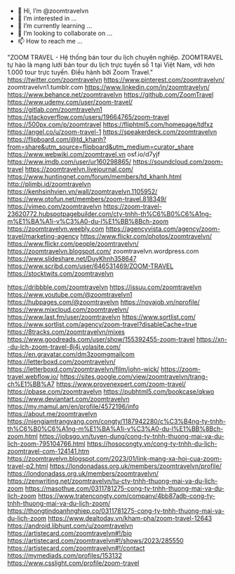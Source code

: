 - 👋 Hi, I’m @zoomtravelvn
- 👀 I’m interested in ...
- 🌱 I’m currently learning ...
- 💞️ I’m looking to collaborate on ...
- 📫 How to reach me ...

<!---
zoomtravelvn/zoomtravelvn is a ✨ special ✨ repository because its `README.md` (this file) appears on your GitHub profile.
You can click the Preview link to take a look at your changes.
--->
"ZOOM TRAVEL - Hệ thống bán tour du lịch chuyên nghiệp. ZOOMTRAVEL tự hào là mạng lưới bán tour du lịch trực tuyến số 1 tại Việt Nam, với hơn 1.000 tour trực tuyến. Điều hành bởi Zoom Travel."
https://twitter.com/zoomtravelvn
https://www.pinterest.com/zoomtravelvn/
zoomtravelvn1.tumblr.com
https://www.linkedin.com/in/zoomtravelvn/
https://www.behance.net/zoomtravelvn
https://github.com/ZoomTravel
https://www.udemy.com/user/zoom-travel/
https://gitlab.com/zoomtravelvn1
https://stackoverflow.com/users/19664765/zoom-travel
https://500px.com/p/zoomtravel
https://fliphtml5.com/homepage/tdfxz
https://angel.co/u/zoom-travel-1
https://speakerdeck.com/zoomtravelvn
https://flipboard.com/@td_khanh?from=share&utm_source=flipboard&utm_medium=curator_share
https://www.webwiki.com/zoomtravel.vn
osf.io/d7yjf
https://www.imdb.com/user/ur160298865/
https://soundcloud.com/zoom-travel
https://zoomtravelvn.livejournal.com/
https://www.huntingnet.com/forum/members/td_khanh.html
http://plimbi.id/zoomtravelvn
https://kenhsinhvien.vn/wall/zoomtravelvn.1105952/
https://www.otofun.net/members/zoom-travel.818349/
https://vimeo.com/zoomtravelvn
https://zoom-travel-23620772.hubspotpagebuilder.com/cty-tnhh-th%C6%B0%C6%A1ng-m%E1%BA%A1i-v%C3%A0-du-l%E1%BB%8Bch-zoom
https://zoomtravelvn.weebly.com
https://agencyvista.com/agency/zoom-travel/marketing-agency
https://www.flickr.com/photos/zoomtravelvn/
https://www.flickr.com/people/zoomtravelvn/
https://zoomtravelvn.blogspot.com/
zoomtravelvn.wordpress.com
https://www.slideshare.net/DuyKhnh358647
https://www.scribd.com/user/646531469/ZOOM-TRAVEL
https://stocktwits.com/zoomtravelvn

https://dribbble.com/zoomtravelvn
https://issuu.com/zoomtravelvn
https://www.youtube.com/@zoomtravelvn1
https://hubpages.com/@zoomtravelvn
https://novajob.vn/nprofile/
https://www.mixcloud.com/zoomtravelvn/
https://www.last.fm/user/zoomtravelvn
https://www.sortlist.com/
https://www.sortlist.com/agency/zoom-travel?disableCache=true
https://8tracks.com/zoomtravelvn/mixes
https://www.goodreads.com/user/show/155392455-zoom-travel
https://xn--du-lch-zoom-travel-8j4j.yolasite.com/
https://en.gravatar.com/dm3zoomgmailcom
https://letterboxd.com/zoomtravelvn/
https://letterboxd.com/zoomtravelvn/film/john-wick/
https://zoom-travel.webflow.io/
https://sites.google.com/view/zoomtravelvn/trang-ch%E1%BB%A7
https://www.provenexpert.com/zoom-travel/
https://pbase.com/zoomtravelvn
https://pubhtml5.com/bookcase/qkwo
https://www.deviantart.com/zoomtravelvn
https://my.mamul.am/en/profile/4572196/info
https://about.me/zoomtravelvn
https://niengiamtrangvang.com/congty/1187942280/c%C3%B4ng-ty-tnhh-th%C6%B0%C6%A1ng-m%E1%BA%A1i-v%C3%A0-du-l%E1%BB%8Bch-zoom.html
https://jobsgo.vn/tuyen-dung/cong-ty-tnhh-thuong-mai-va-du-lich-zoom-795104766.html
https://hosocongty.vn/cong-ty-tnhh-du-lich-zoomtravel-com-124141.htm
https://zoomtravelvn.blogspot.com/2023/01/link-mang-xa-hoi-cua-zoom-travel-p2.html
https://londonadass.org.uk/members/zoomtravelvn/profile/
https://londonadass.org.uk/members/zoomtravelvn/
https://zenwriting.net/zoomtravelvn/tu-cty-tnhh-thuong-mai-va-du-lich-zoom
https://masothue.com/0311781275-cong-ty-tnhh-thuong-mai-va-du-lich-zoom
https://www.tratencongty.com/company/4bb87adb-cong-ty-tnhh-thuong-mai-va-du-lich-zoom/
https://thongtindoanhnghiep.co/0311781275-cong-ty-tnhh-thuong-mai-va-du-lich-zoom
https://www.dealtoday.vn/kham-pha/zoom-travel-12643
https://android.libhunt.com/u/zoomtravelvn
https://artistecard.com/zoomtravelvn#!/bio
https://artistecard.com/zoomtravelvn#!/shows/2023/285550
https://artistecard.com/zoomtravelvn#!/contact
https://mymediads.com/profiles/153132
https://www.csslight.com/profile/zoom-travel
